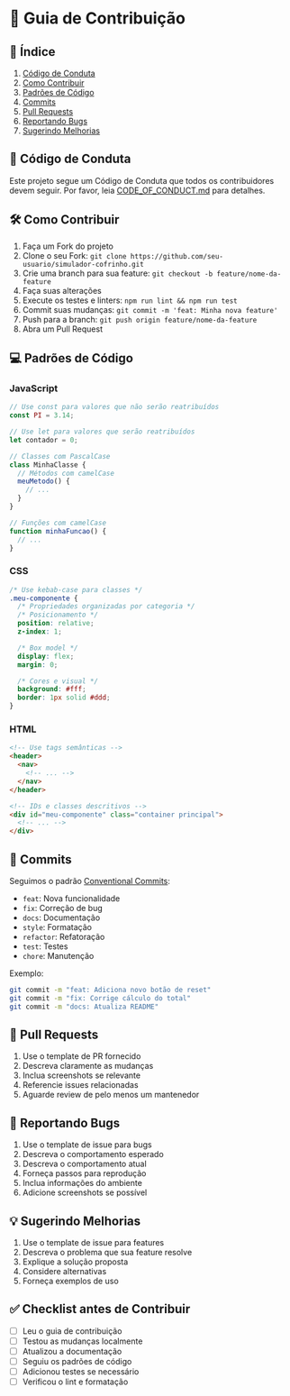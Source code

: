 # 🤝 Guia de Contribuição

## 📝 Índice

1. [Código de Conduta](#código-de-conduta)
2. [Como Contribuir](#como-contribuir)
3. [Padrões de Código](#padrões-de-código)
4. [Commits](#commits)
5. [Pull Requests](#pull-requests)
6. [Reportando Bugs](#reportando-bugs)
7. [Sugerindo Melhorias](#sugerindo-melhorias)

## 📜 Código de Conduta

Este projeto segue um Código de Conduta que todos os contribuidores devem seguir. Por favor, leia [CODE_OF_CONDUCT.md](CODE_OF_CONDUCT.md) para detalhes.

## 🛠️ Como Contribuir

1. Faça um Fork do projeto
2. Clone o seu Fork: `git clone https://github.com/seu-usuario/simulador-cofrinho.git`
3. Crie uma branch para sua feature: `git checkout -b feature/nome-da-feature`
4. Faça suas alterações
5. Execute os testes e linters: `npm run lint && npm run test`
6. Commit suas mudanças: `git commit -m 'feat: Minha nova feature'`
7. Push para a branch: `git push origin feature/nome-da-feature`
8. Abra um Pull Request

## 💻 Padrões de Código

### JavaScript

```javascript
// Use const para valores que não serão reatribuídos
const PI = 3.14;

// Use let para valores que serão reatribuídos
let contador = 0;

// Classes com PascalCase
class MinhaClasse {
  // Métodos com camelCase
  meuMetodo() {
    // ...
  }
}

// Funções com camelCase
function minhaFuncao() {
  // ...
}
```

### CSS

```css
/* Use kebab-case para classes */
.meu-componente {
  /* Propriedades organizadas por categoria */
  /* Posicionamento */
  position: relative;
  z-index: 1;

  /* Box model */
  display: flex;
  margin: 0;

  /* Cores e visual */
  background: #fff;
  border: 1px solid #ddd;
}
```

### HTML

```html
<!-- Use tags semânticas -->
<header>
  <nav>
    <!-- ... -->
  </nav>
</header>

<!-- IDs e classes descritivos -->
<div id="meu-componente" class="container principal">
  <!-- ... -->
</div>
```

## 📝 Commits

Seguimos o padrão [Conventional Commits](https://www.conventionalcommits.org/):

- `feat`: Nova funcionalidade
- `fix`: Correção de bug
- `docs`: Documentação
- `style`: Formatação
- `refactor`: Refatoração
- `test`: Testes
- `chore`: Manutenção

Exemplo:

```bash
git commit -m "feat: Adiciona novo botão de reset"
git commit -m "fix: Corrige cálculo do total"
git commit -m "docs: Atualiza README"
```

## 🔄 Pull Requests

1. Use o template de PR fornecido
2. Descreva claramente as mudanças
3. Inclua screenshots se relevante
4. Referencie issues relacionadas
5. Aguarde review de pelo menos um mantenedor

## 🐛 Reportando Bugs

1. Use o template de issue para bugs
2. Descreva o comportamento esperado
3. Descreva o comportamento atual
4. Forneça passos para reprodução
5. Inclua informações do ambiente
6. Adicione screenshots se possível

## 💡 Sugerindo Melhorias

1. Use o template de issue para features
2. Descreva o problema que sua feature resolve
3. Explique a solução proposta
4. Considere alternativas
5. Forneça exemplos de uso

## ✅ Checklist antes de Contribuir

- [ ] Leu o guia de contribuição
- [ ] Testou as mudanças localmente
- [ ] Atualizou a documentação
- [ ] Seguiu os padrões de código
- [ ] Adicionou testes se necessário
- [ ] Verificou o lint e formatação
